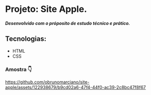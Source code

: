 # Projeto: Site Apple.
##### Desenvolvido com o próposito de estudo técnico e prático.


## Tecnologias:
- HTML
- CSS

### Amostra 👇
https://github.com/obrunomarciano/site-apple/assets/122938679/b9cd02a6-47f4-44f0-ac39-2c8bc47f8f67


